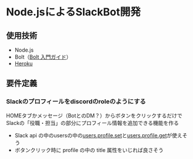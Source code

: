 # Node.jsによるSlackBot開発


## 使用技術
* Node.js
* Bolt（[Bolt 入門ガイド](https://slack.dev/bolt-js/ja-jp/tutorial/getting-started)）
* [Heroku](https://heroku.com)


## 要件定義

### Slackのプロフィールをdiscordのroleのようにする
HOMEタブかメッセージ（BotとのDM？）からボタンをクリックするだけでSlackの「役職・担当」の部分にプロフィール情報を追加できる機能を作る
* Slack api の中のusersの中の[users.profile.set](https://api.slack.com/methods/users.profile.set)と[users.profile.get](https://api.slack.com/methods/users.profile.get)が使えそう
* ボタンクリック時に profile の中の title 属性をいじれば良さそう
